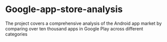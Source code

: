 
# Google-app-store-analysis

The project covers a comprehensive analysis of the Android app market by comparing over ten thousand apps in Google Play across different categories
